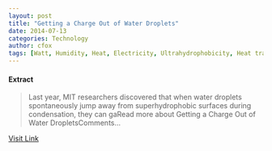 ```yaml
---
layout: post
title: "Getting a Charge Out of Water Droplets"
date: 2014-07-13
categories: Technology
author: cfox
tags: [Watt, Humidity, Heat, Electricity, Ultrahydrophobicity, Heat transfer, Nature, Applied and interdisciplinary physics, Manufacturing, Artificial objects, Physics, Chemistry, Energy, Physical chemistry, Technology]
---
```





#### Extract
>Last year, MIT researchers discovered that when water droplets spontaneously jump away from superhydrophobic surfaces during condensation, they can gaRead more about Getting a Charge Out of Water DropletsComments...



[Visit Link](http://www.pddnet.com/news/2014/07/getting-charge-out-water-droplets)


